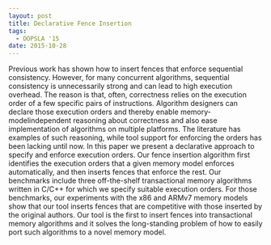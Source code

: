 ```yaml
---
layout: post
title: Declarative Fence Insertion
tags:
  - OOPSLA '15
date: 2015-10-28
---
```


Previous work has shown how to insert fences that enforce sequential consistency. However, for many concurrent algorithms, sequential consistency is unnecessarily strong and can lead to high execution overhead. The reason is that, often, correctness relies on the execution order of a few specific pairs of instructions. Algorithm designers can declare those execution orders and thereby enable memory-modelindependent reasoning about correctness and also ease implementation of algorithms on multiple platforms. The literature has examples of such reasoning, while tool support for enforcing the orders has been lacking until now. In this paper we present a declarative approach to specify and enforce execution orders. Our fence insertion algorithm first identifies the execution orders that a given memory model enforces automatically, and then inserts fences that enforce the rest. Our benchmarks include three off-the-shelf transactional memory algorithms written in C/C++ for which we specify suitable execution orders. For those benchmarks, our experiments with the x86 and ARMv7 memory models show that our tool inserts fences that are competitive with those inserted by the original authors. Our tool is the first to insert fences into transactional memory algorithms and it solves the long-standing problem of how to easily port such algorithms to a novel memory model.

